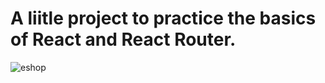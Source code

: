 # A liitle project to practice the basics of React and React Router.

![eshop](https://github.com/Terra42/eshop-nabytek/assets/60318641/f67c294d-79a8-42e8-9a79-6c0f592b6b67)
